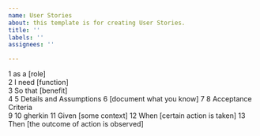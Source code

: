 ```yaml
---
name: User Stories
about: this template is for creating User Stories.
title: ''
labels: ''
assignees: ''

---
```


1 as a [role]  
2 I need [function]  
3 So that [benefit]  
4
5 Details and Assumptions
6 [document what you know]
7
8 Acceptance Criteria  
9 
10 gherkin
11 Given [some context]
12  When [certain action is taken]
 13 Then [the outcome of action is observed]
